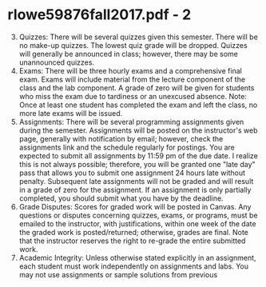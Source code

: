 # rlowe59876fall2017.pdf - 2

3. Quizzes: There will be several quizzes given this semester. There will be no make-up quizzes. The lowest 
quiz grade will be dropped. Quizzes will generally be announced in class; however, there may be some 
unannounced quizzes. 
4. Exams: There will be three hourly exams and a comprehensive final exam. Exams will include material 
from the lecture component of the class and the lab component. A grade of zero will be given for students 
who miss the exam due to tardiness or an unexcused absence. Note: Once at least one student has 
completed the exam and left the class, no more late exams will be issued. 
5. Assignments: There will be several programming assignments given during the semester. Assignments 
will be posted on the instructor's web page, generally with notification by email; however, check the 
assignments link and the schedule regularly for postings. 
You are expected to submit all assignments by 11:59 pm of the due date. I realize this is not always 
possible; therefore, you will be granted one "late day" pass that allows you to submit one assignment 24 
hours late without penalty. Subsequent late assignments will not be graded and will result in a grade of zero
for the assignment. If an assignment is only partially completed, you should submit what you have by the 
deadline. 
6. Grade Disputes: Scores for graded work will be posted in Canvas. Any questions or disputes concerning 
quizzes, exams, or programs, must be emailed to the instructor, with justifications, within one week of the 
date the graded work is posted/returned; otherwise, grades are final. Note that the instructor reserves 
the right to re-grade the entire submitted work.
7. Academic Integrity: Unless otherwise stated explicitly in an assignment, each student must work 
independently on assignments and labs. You may not use assignments or sample solutions from previous